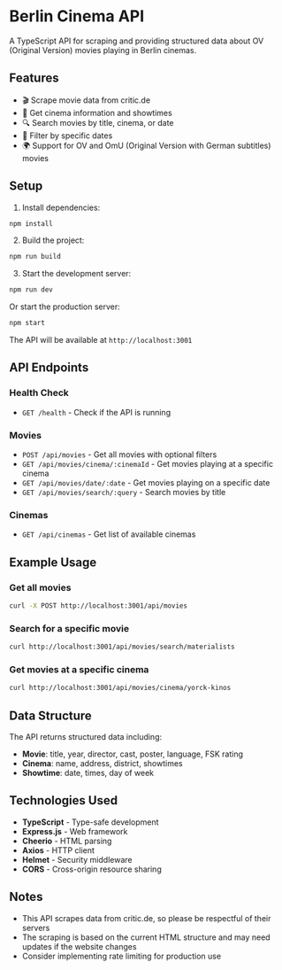 # Berlin Cinema API

A TypeScript API for scraping and providing structured data about OV (Original Version) movies playing in Berlin cinemas.

## Features

- 🎬 Scrape movie data from critic.de
- 🏢 Get cinema information and showtimes
- 🔍 Search movies by title, cinema, or date
- 📅 Filter by specific dates
- 🌍 Support for OV and OmU (Original Version with German subtitles) movies

## Setup

1. Install dependencies:
```bash
npm install
```

2. Build the project:
```bash
npm run build
```

3. Start the development server:
```bash
npm run dev
```

Or start the production server:
```bash
npm start
```

The API will be available at `http://localhost:3001`

## API Endpoints

### Health Check
- `GET /health` - Check if the API is running

### Movies
- `POST /api/movies` - Get all movies with optional filters
- `GET /api/movies/cinema/:cinemaId` - Get movies playing at a specific cinema
- `GET /api/movies/date/:date` - Get movies playing on a specific date
- `GET /api/movies/search/:query` - Search movies by title

### Cinemas
- `GET /api/cinemas` - Get list of available cinemas

## Example Usage

### Get all movies
```bash
curl -X POST http://localhost:3001/api/movies
```

### Search for a specific movie
```bash
curl http://localhost:3001/api/movies/search/materialists
```

### Get movies at a specific cinema
```bash
curl http://localhost:3001/api/movies/cinema/yorck-kinos
```

## Data Structure

The API returns structured data including:

- **Movie**: title, year, director, cast, poster, language, FSK rating
- **Cinema**: name, address, district, showtimes
- **Showtime**: date, times, day of week

## Technologies Used

- **TypeScript** - Type-safe development
- **Express.js** - Web framework
- **Cheerio** - HTML parsing
- **Axios** - HTTP client
- **Helmet** - Security middleware
- **CORS** - Cross-origin resource sharing

## Notes

- This API scrapes data from critic.de, so please be respectful of their servers
- The scraping is based on the current HTML structure and may need updates if the website changes
- Consider implementing rate limiting for production use
